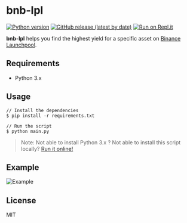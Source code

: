 # bnb-lpl

[![Python version](https://img.shields.io/static/v1?label=Python&message=3.x&color=informational&style=flat-square)](https://www.python.org/downloads/)
[![GitHub release (latest by date)](https://img.shields.io/github/v/release/robiiinos/bnb-lpl?color=informational&style=flat-square)](https://github.com/robiiinos/bnb-lpl/releases)
[![Run on Repl.it](https://img.shields.io/static/v1?label=Run%20on&message=Repl.it&color=lightgrey&style=flat-square&logo=repl.it)](https://repl.it/github/robiiinos/bnb-lpl)

**bnb-lpl** helps you find the highest yield for a specific asset on [Binance Launchpool](https://launchpad.binance.com/en/tab3).

## Requirements

- Python 3.x

## Usage

```shell script
// Install the dependencies
$ pip install -r requirements.txt

// Run the script
$ python main.py
```

> Note: Not able to install Python 3.x ? Not able to install this script locally? [Run it online!](https://repl.it/github/robiiinos/bnb-lpl)

## Example

![Example](https://ipfs.io/ipfs/QmfSFZ3qAfSmDUUvaB9J7im24bxXV9QiZ66BSBgA5GPE6F)

## License

MIT
